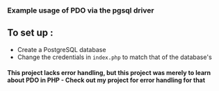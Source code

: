 ### Example usage of PDO via the pgsql driver

## To set up :
- Create a PostgreSQL database
- Change the credentials in `index.php` to match that of the database's

#### This project lacks error handling, but this project was merely to learn about PDO in PHP - Check out my project for error handling for that 